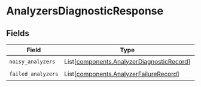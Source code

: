 # AnalyzersDiagnosticResponse


## Fields

| Field                                                                                            | Type                                                                                             | Required                                                                                         | Description                                                                                      |
| ------------------------------------------------------------------------------------------------ | ------------------------------------------------------------------------------------------------ | ------------------------------------------------------------------------------------------------ | ------------------------------------------------------------------------------------------------ |
| `noisy_analyzers`                                                                                | List[[components.AnalyzerDiagnosticRecord](../../models/components/analyzerdiagnosticrecord.md)] | :heavy_check_mark:                                                                               | N/A                                                                                              |
| `failed_analyzers`                                                                               | List[[components.AnalyzerFailureRecord](../../models/components/analyzerfailurerecord.md)]       | :heavy_check_mark:                                                                               | N/A                                                                                              |